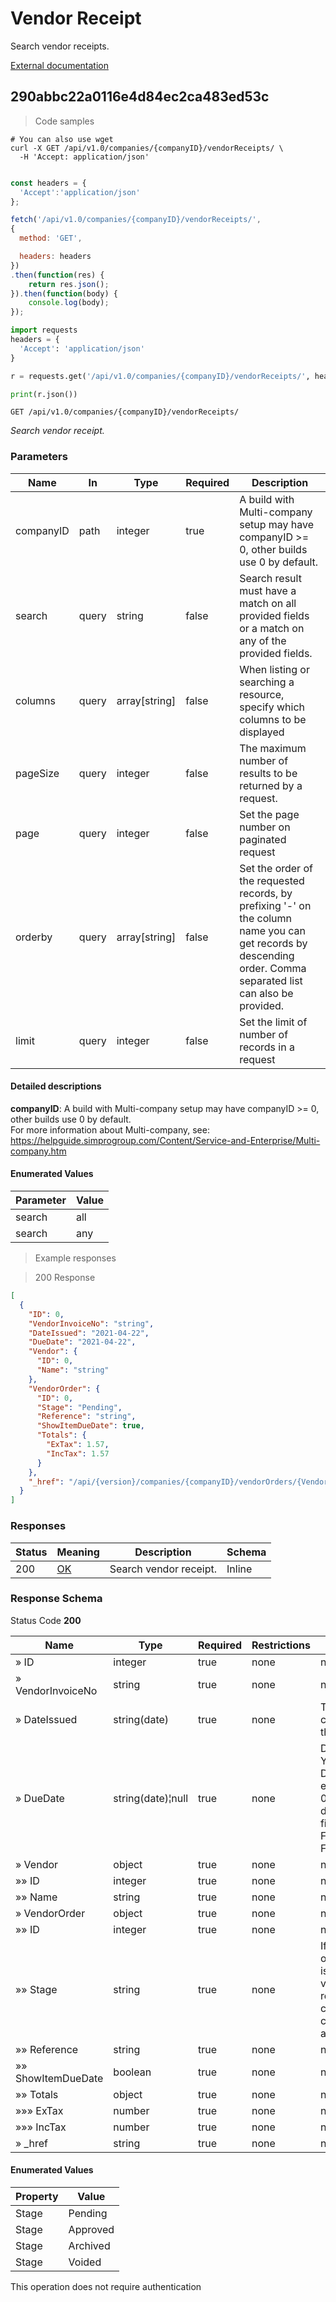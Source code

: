 # Vendor Receipt

Search vendor receipts.

<a href="https://helpguide.simprogroup.com/">External documentation</a>

## 290abbc22a0116e4d84ec2ca483ed53c

<a id="opId290abbc22a0116e4d84ec2ca483ed53c"></a>

> Code samples

```shell
# You can also use wget
curl -X GET /api/v1.0/companies/{companyID}/vendorReceipts/ \
  -H 'Accept: application/json'

```

```javascript

const headers = {
  'Accept':'application/json'
};

fetch('/api/v1.0/companies/{companyID}/vendorReceipts/',
{
  method: 'GET',

  headers: headers
})
.then(function(res) {
    return res.json();
}).then(function(body) {
    console.log(body);
});

```

```python
import requests
headers = {
  'Accept': 'application/json'
}

r = requests.get('/api/v1.0/companies/{companyID}/vendorReceipts/', headers = headers)

print(r.json())

```

`GET /api/v1.0/companies/{companyID}/vendorReceipts/`

*Search vendor receipt.*

<h3 id="290abbc22a0116e4d84ec2ca483ed53c-parameters">Parameters</h3>

|Name|In|Type|Required|Description|
|---|---|---|---|---|
|companyID|path|integer|true|A build with Multi-company setup may have companyID >= 0, other builds use 0 by default.<br />|
|search|query|string|false|Search result must have a match on all provided fields or a match on any of the provided fields.|
|columns|query|array[string]|false|When listing or searching a resource, specify which columns to be displayed|
|pageSize|query|integer|false|The maximum number of results to be returned by a request.|
|page|query|integer|false|Set the page number on paginated request|
|orderby|query|array[string]|false|Set the order of the requested records, by prefixing '-' on the column name you can get records by descending order. Comma separated list can also be provided.|
|limit|query|integer|false|Set the limit of number of records in a request|

#### Detailed descriptions

**companyID**: A build with Multi-company setup may have companyID >= 0, other builds use 0 by default.<br />
For more information about Multi-company, see:<br />
https://helpguide.simprogroup.com/Content/Service-and-Enterprise/Multi-company.htm

#### Enumerated Values

|Parameter|Value|
|---|---|
|search|all|
|search|any|

> Example responses

> 200 Response

```json
[
  {
    "ID": 0,
    "VendorInvoiceNo": "string",
    "DateIssued": "2021-04-22",
    "DueDate": "2021-04-22",
    "Vendor": {
      "ID": 0,
      "Name": "string"
    },
    "VendorOrder": {
      "ID": 0,
      "Stage": "Pending",
      "Reference": "string",
      "ShowItemDueDate": true,
      "Totals": {
        "ExTax": 1.57,
        "IncTax": 1.57
      }
    },
    "_href": "/api/{version}/companies/{companyID}/vendorOrders/{VendorOrderNo}/receipts/{VendorOrderReceiptNo}"
  }
]
```

<h3 id="290abbc22a0116e4d84ec2ca483ed53c-responses">Responses</h3>

|Status|Meaning|Description|Schema|
|---|---|---|---|
|200|[OK](https://tools.ietf.org/html/rfc7231#section-6.3.1)|Search vendor receipt.|Inline|

<h3 id="290abbc22a0116e4d84ec2ca483ed53c-responseschema">Response Schema</h3>

Status Code **200**

|Name|Type|Required|Restrictions|Description|
|---|---|---|---|---|
|» ID|integer|true|none|none|
|» VendorInvoiceNo|string|true|none|none|
|» DateIssued|string(date)|true|none|This date cannot be in the future|
|» DueDate|string(date)¦null|true|none|Date in YYYY-MM-DD format eg. 2021-04-22. Null dates can be filtered by Field=null or Field=ne(null)|
|» Vendor|object|true|none|none|
|»» ID|integer|true|none|none|
|»» Name|string|true|none|none|
|» VendorOrder|object|true|none|none|
|»» ID|integer|true|none|none|
|»» Stage|string|true|none|If a vendor order's stage is archived or voided, receipts cannot be created against it.|
|»» Reference|string|true|none|none|
|»» ShowItemDueDate|boolean|true|none|none|
|»» Totals|object|true|none|none|
|»»» ExTax|number|true|none|none|
|»»» IncTax|number|true|none|none|
|» _href|string|true|none|none|

#### Enumerated Values

|Property|Value|
|---|---|
|Stage|Pending|
|Stage|Approved|
|Stage|Archived|
|Stage|Voided|

<aside class="success">
This operation does not require authentication
</aside>